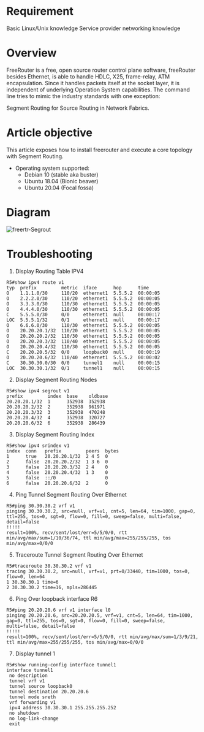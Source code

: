 # Requirement

Basic Linux/Unix knowledge
Service provider networking knowledge

# Overview

FreeRouter is a free, open source router control plane software, freeRouter besides Ethernet, is able to handle HDLC, X25, frame-relay, ATM encapsulation. Since it handles packets itself at the socket layer, it is independent of underlying Operation System capabilities. The command line tries to mimic the industry standards with one exception:

Segment Routing for Source Routing in Network Fabrics.

# Article objective
This article exposes how to install freerouter and execute a core topology with Segment Routing.

- Operating system supported:
  - Debian 10 (stable aka buster)
  - Ubuntu 18.04 (Bionic beaver)
  - Ubuntu 20.04 (Focal fossa)

# Diagram

![freertr-Segrout](https://user-images.githubusercontent.com/56919528/162589959-f183642a-0914-4fd1-b92c-f966ecb37ca2.png)

# Troubleshooting

1. Display Routing Table IPV4

```console
R5#show ipv4 route v1
typ  prefix         metric  iface      hop      time
O    1.1.1.0/30     110/20  ethernet1  5.5.5.2  00:00:05
O    2.2.2.0/30     110/20  ethernet1  5.5.5.2  00:00:05
O    3.3.3.0/30     110/30  ethernet1  5.5.5.2  00:00:05
O    4.4.4.0/30     110/30  ethernet1  5.5.5.2  00:00:05
C    5.5.5.0/30     0/0     ethernet1  null     00:00:17
LOC  5.5.5.1/32     0/1     ethernet1  null     00:00:17
O    6.6.6.0/30     110/30  ethernet1  5.5.5.2  00:00:05
O    20.20.20.1/32  110/20  ethernet1  5.5.5.2  00:00:05
O    20.20.20.2/32  110/30  ethernet1  5.5.5.2  00:00:05
O    20.20.20.3/32  110/40  ethernet1  5.5.5.2  00:00:05
O    20.20.20.4/32  110/30  ethernet1  5.5.5.2  00:00:05
C    20.20.20.5/32  0/0     loopback0  null     00:00:19
O    20.20.20.6/32  110/40  ethernet1  5.5.5.2  00:00:02
C    30.30.30.0/30  0/0     tunnel1    null     00:00:15
LOC  30.30.30.1/32  0/1     tunnel1    null     00:00:15
```

2. Display Segment Routing Nodes

```console
R5#show ipv4 segrout v1
prefix         index  base    oldbase
20.20.20.1/32  1      352938  352938
20.20.20.2/32  2      352938  961971
20.20.20.3/32  3      352938  470248
20.20.20.4/32  4      352938  320727
20.20.20.6/32  6      352938  286439
```

3. Display Segment Routing Index

```console
R5#show ipv4 srindex v1
index  conn   prefix         peers  bytes
1      true   20.20.20.1/32  2 4 5  0
2      false  20.20.20.2/32  1 3 6  0
3      false  20.20.20.3/32  2 4    0
4      false  20.20.20.4/32  1 3    0
5      false  ::/0                  0
6      false  20.20.20.6/32  2      0
```

4. Ping Tunnel Segment Routing Over Ethernet

```console
R5#ping 30.30.30.2 vrf v1
pinging 30.30.30.2, src=null, vrf=v1, cnt=5, len=64, tim=1000, gap=0, ttl=255, tos=0, sgt=0, flow=0, fill=0, sweep=false, multi=false, detail=false
!!!!!
result=100%, recv/sent/lost/err=5/5/0/0, rtt min/avg/max/sum=1/10/36/74, ttl min/avg/max=255/255/255, tos min/avg/max=0/0/0
```

5. Traceroute Tunnel Segment Routing Over Ethernet

```console
R5#traceroute 30.30.30.2 vrf v1
tracing 30.30.30.2, src=null, vrf=v1, prt=0/33440, tim=1000, tos=0, flow=0, len=64
1 30.30.30.1 time=6
2 30.30.30.2 time=16, mpls=286445
```

6. Ping Over loopback interface R6

```console
R5#ping 20.20.20.6 vrf v1 interface l0
pinging 20.20.20.6, src=20.20.20.5, vrf=v1, cnt=5, len=64, tim=1000, gap=0, ttl=255, tos=0, sgt=0, flow=0, fill=0, sweep=false, multi=false, detail=false
!!!!!
result=100%, recv/sent/lost/err=5/5/0/0, rtt min/avg/max/sum=1/3/9/21, ttl min/avg/max=255/255/255, tos min/avg/max=0/0/0
```

7. Display tunnel 1

```console
R5#show running-config interface tunnel1
interface tunnel1
 no description
 tunnel vrf v1
 tunnel source loopback0
 tunnel destination 20.20.20.6
 tunnel mode sreth
 vrf forwarding v1
 ipv4 address 30.30.30.1 255.255.255.252
 no shutdown
 no log-link-change
 exit
```